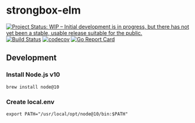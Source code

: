 # strongbox-elm

[![Project Status: WIP – Initial development is in progress, but there has not yet been a stable, usable release suitable for the public.](https://www.repostatus.org/badges/latest/wip.svg)](https://www.repostatus.org/#wip)
[![Build Status](https://travis-ci.com/sjansen/strongbox-elm.svg?branch=master)](https://travis-ci.com/sjansen/strongbox-elm)
[![codecov](https://codecov.io/gh/sjansen/strongbox-elm/branch/master/graph/badge.svg)](https://codecov.io/gh/sjansen/strongbox-elm)
[![Go Report Card](https://goreportcard.com/badge/github.com/sjansen/strongbox-elm)](https://goreportcard.com/report/github.com/sjansen/strongbox-elm)

## Development

### Install Node.js v10
```
brew install node@10
```

### Create local.env
```
export PATH="/usr/local/opt/node@10/bin:$PATH"
```
